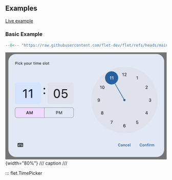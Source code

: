 ## Examples

[Live example](https://flet-controls-gallery.fly.dev/dialogs/timepicker)

### Basic Example

```python
--8<-- "https://raw.githubusercontent.com/flet-dev/flet/refs/heads/main/sdk/python/examples/controls/time-picker/basic.py"
```

![basic](https://raw.githubusercontent.com/flet-dev/flet/main/sdk/python/examples/controls/time-picker/media/basic.png){width="80%"}
/// caption
///

::: flet.TimePicker
